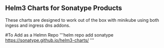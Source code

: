 ## Helm3 Charts for Sonatype Products

These charts are designed to work out of the box with minikube using both ingess and ingress dns addons.

#To Add as a Helmn Repo
'''helm repo add sonatype https://sonatype.github.io/helm3-charts/ '''
